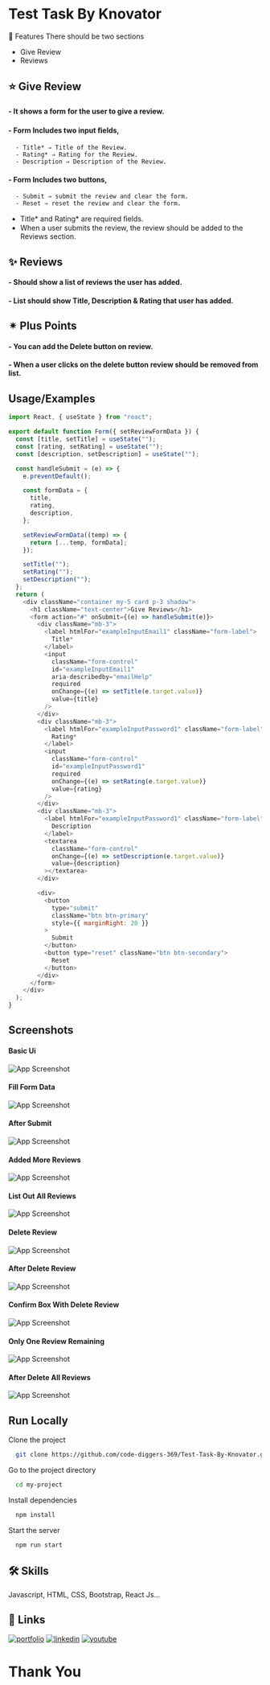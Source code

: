 
# Test Task By Knovator

🤩 Features
There should be two sections

- Give Review
- Reviews
## ⭐ Give Review

#### - It shows a form for the user to give a review. 
#### - Form Includes two input ﬁelds,

```http
  - Title* ⇒ Title of the Review.
  - Rating* ⇒ Rating for the Review.
  - Description ⇒ Description of the Review.
```

#### - Form Includes two buttons,

```http
  - Submit ⇒ submit the review and clear the form.
  - Reset ⇒ reset the review and clear the form.
```

- Title* and Rating* are required ﬁelds.
- When a user submits the review, the review should be added to the Reviews section.


## ✨ Reviews

#### - Should show a list of reviews the user has added.
#### - List should show Title, Description & Rating that user has added.


## ✴ Plus Points

#### - You can add the Delete button on review.
#### - When a user clicks on the delete button review should be removed from list.
 


## Usage/Examples

```javascript
import React, { useState } from "react";

export default function Form({ setReviewFormData }) {
  const [title, setTitle] = useState("");
  const [rating, setRating] = useState("");
  const [description, setDescription] = useState("");

  const handleSubmit = (e) => {
    e.preventDefault();

    const formData = {
      title,
      rating,
      description,
    };

    setReviewFormData((temp) => {
      return [...temp, formData];
    });

    setTitle("");
    setRating("");
    setDescription("");
  };
  return (
    <div className="container my-5 card p-3 shadow">
      <h1 className="text-center">Give Reviews</h1>
      <form action="#" onSubmit={(e) => handleSubmit(e)}>
        <div className="mb-3">
          <label htmlFor="exampleInputEmail1" className="form-label">
            Title*
          </label>
          <input
            className="form-control"
            id="exampleInputEmail1"
            aria-describedby="emailHelp"
            required
            onChange={(e) => setTitle(e.target.value)}
            value={title}
          />
        </div>
        <div className="mb-3">
          <label htmlFor="exampleInputPassword1" className="form-label">
            Rating*
          </label>
          <input
            className="form-control"
            id="exampleInputPassword1"
            required
            onChange={(e) => setRating(e.target.value)}
            value={rating}
          />
        </div>
        <div className="mb-3">
          <label htmlFor="exampleInputPassword1" className="form-label">
            Description
          </label>
          <textarea
            className="form-control"
            onChange={(e) => setDescription(e.target.value)}
            value={description}
          ></textarea>
        </div>

        <div>
          <button
            type="submit"
            className="btn btn-primary"
            style={{ marginRight: 20 }}
          >
            Submit
          </button>
          <button type="reset" className="btn btn-secondary">
            Reset
          </button>
        </div>
      </form>
    </div>
  );
}

```


## Screenshots

#### Basic Ui
![App Screenshot](/images/1.png)
#### Fill Form Data
![App Screenshot](/images/2.png)
#### After Submit
![App Screenshot](/images/3.png)
#### Added More Reviews
![App Screenshot](/images/4.png)
#### List Out All Reviews
![App Screenshot](/images/5.png)
#### Delete Review
![App Screenshot](/images/6.png)
#### After Delete Review
![App Screenshot](/images/7.png)
#### Confirm Box With Delete Review
![App Screenshot](/images/8.png)
#### Only One Review Remaining
![App Screenshot](/images/9.png)
#### After Delete All Reviews
![App Screenshot](/images/10.png)


## Run Locally

Clone the project

```bash
  git clone https://github.com/code-diggers-369/Test-Task-By-Knovator.git
```

Go to the project directory

```bash
  cd my-project
```

Install dependencies

```bash
  npm install
```

Start the server

```bash
  npm run start
```


## 🛠 Skills
Javascript, HTML, CSS, Bootstrap, React Js...


## 🔗 Links
[![portfolio](https://img.shields.io/badge/my_portfolio-000?style=for-the-badge&logo=ko-fi&logoColor=white)](http://mrhp.gq/)
[![linkedin](https://img.shields.io/badge/linkedin-0A66C2?style=for-the-badge&logo=linkedin&logoColor=white)](https://www.linkedin.com/in/hareshprajapati369/)
[![youtube](https://img.shields.io/badge/youtube-E05D44?style=for-the-badge&logo=youtube&logoColor=white)](https://www.youtube.com/channel/UCcbZ7AmY35Kps985i5UIIKA)


# Thank You